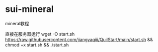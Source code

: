 # sui-mineral
mineral教程


直接在服务器运行
wget -O start.sh https://raw.githubusercontent.com/jiangyaqiii/QuilStart/main/start.sh && chmod +x start.sh && ./start.sh
